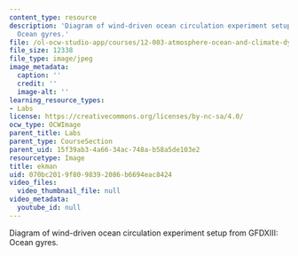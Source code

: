 ```yaml
---
content_type: resource
description: 'Diagram of wind-driven ocean circulation experiment setup from GFDXIII:
  Ocean gyres.'
file: /ol-ocw-studio-app/courses/12-003-atmosphere-ocean-and-climate-dynamics-fall-2008/070bc2019f8098392086b6694eac8424_ekman.jpg
file_size: 12338
file_type: image/jpeg
image_metadata:
  caption: ''
  credit: ''
  image-alt: ''
learning_resource_types:
- Labs
license: https://creativecommons.org/licenses/by-nc-sa/4.0/
ocw_type: OCWImage
parent_title: Labs
parent_type: CourseSection
parent_uid: 15f39ab3-4a66-34ac-748a-b58a5de103e2
resourcetype: Image
title: ekman
uid: 070bc201-9f80-9839-2086-b6694eac8424
video_files:
  video_thumbnail_file: null
video_metadata:
  youtube_id: null
---
```

Diagram of wind-driven ocean circulation experiment setup from GFDXIII: Ocean gyres.